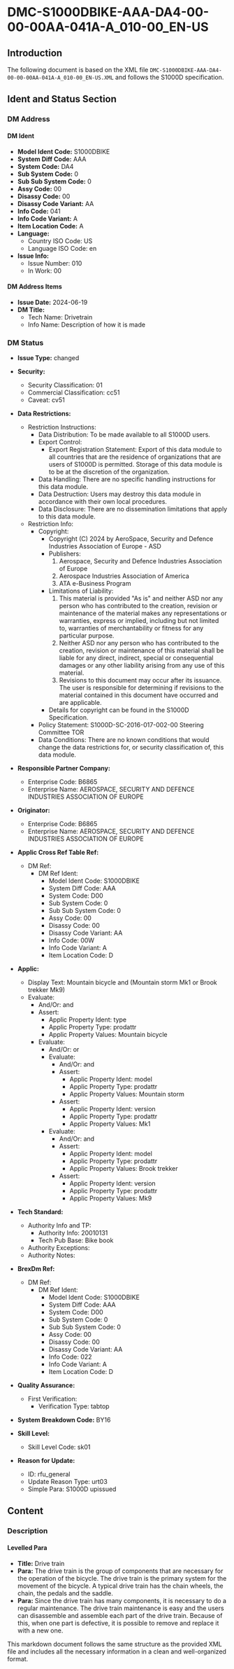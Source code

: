 # DMC-S1000DBIKE-AAA-DA4-00-00-00AA-041A-A_010-00_EN-US
## Introduction
The following document is based on the XML file `DMC-S1000DBIKE-AAA-DA4-00-00-00AA-041A-A_010-00_EN-US.XML` and follows the S1000D specification.

## Ident and Status Section
### DM Address
#### DM Ident
* **Model Ident Code:** S1000DBIKE
* **System Diff Code:** AAA
* **System Code:** DA4
* **Sub System Code:** 0
* **Sub Sub System Code:** 0
* **Assy Code:** 00
* **Disassy Code:** 00
* **Disassy Code Variant:** AA
* **Info Code:** 041
* **Info Code Variant:** A
* **Item Location Code:** A
* **Language:**
	+ Country ISO Code: US
	+ Language ISO Code: en
* **Issue Info:**
	+ Issue Number: 010
	+ In Work: 00

#### DM Address Items
* **Issue Date:** 2024-06-19
* **DM Title:**
	+ Tech Name: Drivetrain
	+ Info Name: Description of how it is made

### DM Status
* **Issue Type:** changed
* **Security:**
	+ Security Classification: 01
	+ Commercial Classification: cc51
	+ Caveat: cv51
* **Data Restrictions:**
	+ Restriction Instructions:
		- Data Distribution: To be made available to all S1000D users.
		- Export Control:
			- Export Registration Statement: Export of this data module to all countries that are the residence of organizations that are users of S1000D is permitted. Storage of this data module is to be at the discretion of the organization.
		- Data Handling: There are no specific handling instructions for this data module.
		- Data Destruction: Users may destroy this data module in accordance with their own local procedures.
		- Data Disclosure: There are no dissemination limitations that apply to this data module.
	+ Restriction Info:
		- Copyright:
			- Copyright (C) 2024 by AeroSpace, Security and Defence Industries Association of Europe - ASD
			- Publishers:
				1. Aerospace, Security and Defence Industries Association of Europe
				2. Aerospace Industries Association of America
				3. ATA e-Business Program
			- Limitations of Liability:
				1. This material is provided "As is" and neither ASD nor any person who has contributed to the creation, revision or maintenance of the material makes any representations or warranties, express or implied, including but not limited to, warranties of merchantability or fitness for any particular purpose.
				2. Neither ASD nor any person who has contributed to the creation, revision or maintenance of this material shall be liable for any direct, indirect, special or consequential damages or any other liability arising from any use of this material.
				3. Revisions to this document may occur after its issuance. The user is responsible for determining if revisions to the material contained in this document have occurred and are applicable.
			- Details for copyright can be found in the S1000D Specification.
		- Policy Statement: S1000D-SC-2016-017-002-00 Steering Committee TOR
		- Data Conditions: There are no known conditions that would change the data restrictions for, or security classification of, this data module.

* **Responsible Partner Company:**
	+ Enterprise Code: B6865
	+ Enterprise Name: AEROSPACE, SECURITY AND DEFENCE INDUSTRIES ASSOCIATION OF EUROPE
* **Originator:**
	+ Enterprise Code: B6865
	+ Enterprise Name: AEROSPACE, SECURITY AND DEFENCE INDUSTRIES ASSOCIATION OF EUROPE
* **Applic Cross Ref Table Ref:**
	+ DM Ref:
		- DM Ref Ident:
			- Model Ident Code: S1000DBIKE
			- System Diff Code: AAA
			- System Code: D00
			- Sub System Code: 0
			- Sub Sub System Code: 0
			- Assy Code: 00
			- Disassy Code: 00
			- Disassy Code Variant: AA
			- Info Code: 00W
			- Info Code Variant: A
			- Item Location Code: D

* **Applic:**
	+ Display Text: Mountain bicycle and (Mountain storm Mk1 or Brook trekker Mk9)
	+ Evaluate:
		- And/Or: and
		- Assert:
			- Applic Property Ident: type
			- Applic Property Type: prodattr
			- Applic Property Values: Mountain bicycle
		- Evaluate:
			- And/Or: or
			- Evaluate:
				- And/Or: and
				- Assert:
					- Applic Property Ident: model
					- Applic Property Type: prodattr
					- Applic Property Values: Mountain storm
				- Assert:
					- Applic Property Ident: version
					- Applic Property Type: prodattr
					- Applic Property Values: Mk1
			- Evaluate:
				- And/Or: and
				- Assert:
					- Applic Property Ident: model
					- Applic Property Type: prodattr
					- Applic Property Values: Brook trekker
				- Assert:
					- Applic Property Ident: version
					- Applic Property Type: prodattr
					- Applic Property Values: Mk9

* **Tech Standard:**
	+ Authority Info and TP:
		- Authority Info: 20010131
		- Tech Pub Base: Bike book
	+ Authority Exceptions:
	+ Authority Notes:

* **BrexDm Ref:**
	+ DM Ref:
		- DM Ref Ident:
			- Model Ident Code: S1000DBIKE
			- System Diff Code: AAA
			- System Code: D00
			- Sub System Code: 0
			- Sub Sub System Code: 0
			- Assy Code: 00
			- Disassy Code: 00
			- Disassy Code Variant: AA
			- Info Code: 022
			- Info Code Variant: A
			- Item Location Code: D

* **Quality Assurance:**
	+ First Verification:
		- Verification Type: tabtop

* **System Breakdown Code:** BY16
* **Skill Level:**
	+ Skill Level Code: sk01
* **Reason for Update:**
	+ ID: rfu_general
	+ Update Reason Type: urt03
	+ Simple Para: S1000D upissued

## Content
### Description
#### Levelled Para
* **Title:** Drive train
* **Para:** The drive train is the group of components that are necessary for the operation of the bicycle. The drive train is the primary system for the movement of the bicycle. A typical drive train has the chain wheels, the chain, the pedals and the saddle.
* **Para:** Since the drive train has many components, it is necessary to do a regular maintenance. The drive train maintenance is easy and the users can disassemble and assemble each part of the drive train. Because of this, when one part is defective, it is possible to remove and replace it with a new one.

This markdown document follows the same structure as the provided XML file and includes all the necessary information in a clean and well-organized format.